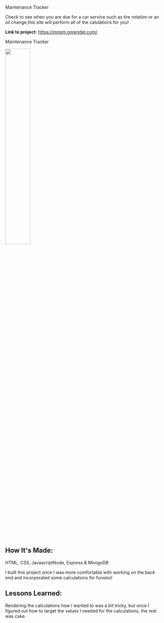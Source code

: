 Maintenance Tracker

Check to see when you are due for a car service such as tire rotation or an oil change,this site will perform all of the calulations for you!

**Link to project:** 
https://mnpm.onrender.com/

Maintenance Tracker


<img src="https://i.imgur.com/2sd1YQ0.png" height="40%" width="40%">

## How It's Made:
HTML, CSS, JavascriptNode, Express & MongoDB

I built this project once I was more comfortable with working on the back end and incorporated some calculations for funsies!

## Lessons Learned:
Rendering the calculations how I wanted to was a bit tricky, but once I figured out how to target the values I needed for the calculations, the rest was cake.
